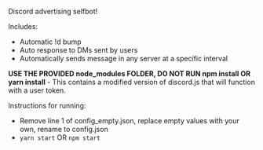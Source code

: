 Discord advertising selfbot!

Includes:
- Automatic !d bump
- Auto response to DMs sent by users
- Automatically sends message in any server at a specific interval

**USE THE PROVIDED node_modules FOLDER, DO NOT RUN npm install OR yarn install** -
This contains a modified version of discord.js that will function with a user token.

Instructions for running:
- Remove line 1 of config_empty.json, replace empty values with your own, rename to config.json
- ``yarn start`` OR ``npm start`` 